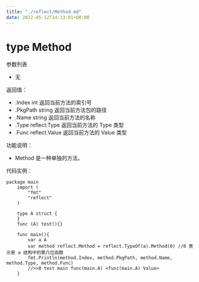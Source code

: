 ```yaml
---
title: "./reflect/Method.md"
date: 2022-05-12T14:13:01+08:00
---
```

# type Method

参数列表

- 无

返回值：

- .Index int 返回当前方法的索引号
- .PkgPath string 返回当前方法包的路径
- .Name string 返回当前方法的名称
- .Type reflect.Type 返回当前方法的 Type 类型
- .Func reflect.Value 返回当前方法的 Value 类型

功能说明：

- Method 是一种单独的方法。

代码实例：

  	package main
		import (
		    "fmt"
		    "reflect"
		)
		
		type A struct {
		}
		func (A) test(){}
		
		func main(){
			var a A
			var method reflect.Method = reflect.TypeOf(a).Method(0) //0 表示是 a 结构中的第几位函数
			fmt.Println(method.Index, method.PkgPath, method.Name, method.Type, method.Func)
			//>>0 test main func(main.A) <func(main.A) Value>
		}
